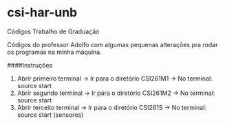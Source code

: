 # csi-har-unb
Códigos Trabalho de Graduação

Códigos do professor Adolfo com algumas pequenas alterações pra rodar os programas na minha máquina.

####Instruções
1. Abrir primeiro terminal -> Ir para o diretório CSI261M1 -> No terminal: source start
2. Abrir segundo terminal -> Ir para o diretório CSI261M2 -> No terminal: source start 
3. Abrir terceito terminal -> Ir para o diretório CSI261S -> No terminal: source start (sensores)
